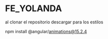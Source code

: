 # FE_YOLANDA

al clonar el repositorio descargar para los estilos

npm install @angular/animations@15.2.4


